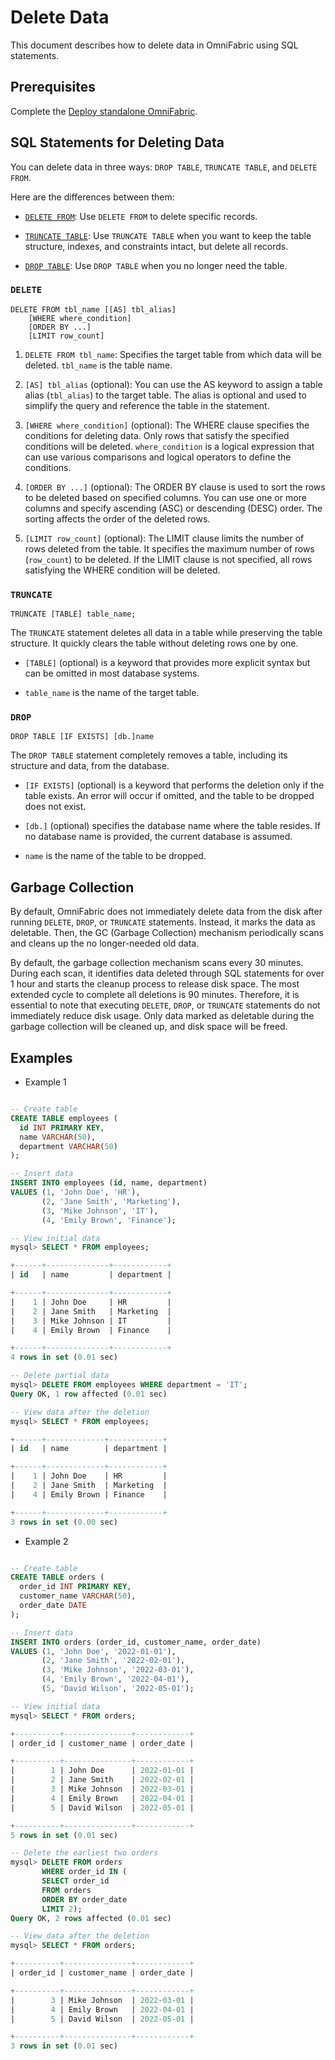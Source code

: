 # Delete Data

This document describes how to delete data in OmniFabric using SQL statements.

## Prerequisites

Complete the [Deploy standalone OmniFabric](../../Get-Started/install-standalone-matrixone.md).

## SQL Statements for Deleting Data

You can delete data in three ways: `DROP TABLE`, `TRUNCATE TABLE`, and `DELETE FROM`.

Here are the differences between them:

- [`DELETE FROM`](../../Reference/SQL-Reference/Data-Manipulation-Language/delete.md): Use `DELETE FROM` to delete specific records.

- [`TRUNCATE TABLE`](../../Reference/SQL-Reference/Data-Definition-Language/truncate-table.md): Use `TRUNCATE TABLE` when you want to keep the table structure, indexes, and constraints intact, but delete all records.

- [`DROP TABLE`](../../Reference/SQL-Reference/Data-Definition-Language/drop-table.md): Use `DROP TABLE` when you no longer need the table.

### `DELETE`

```
DELETE FROM tbl_name [[AS] tbl_alias]
    [WHERE where_condition]
    [ORDER BY ...]
    [LIMIT row_count]
```

1. `DELETE FROM tbl_name`: Specifies the target table from which data will be deleted. `tbl_name` is the table name.

2. `[AS] tbl_alias` (optional): You can use the AS keyword to assign a table alias (`tbl_alias`) to the target table. The alias is optional and used to simplify the query and reference the table in the statement.

3. `[WHERE where_condition]` (optional): The WHERE clause specifies the conditions for deleting data. Only rows that satisfy the specified conditions will be deleted. `where_condition` is a logical expression that can use various comparisons and logical operators to define the conditions.

4. `[ORDER BY ...]` (optional): The ORDER BY clause is used to sort the rows to be deleted based on specified columns. You can use one or more columns and specify ascending (ASC) or descending (DESC) order. The sorting affects the order of the deleted rows.

5. `[LIMIT row_count]` (optional): The LIMIT clause limits the number of rows deleted from the table. It specifies the maximum number of rows (`row_count`) to be deleted. If the LIMIT clause is not specified, all rows satisfying the WHERE condition will be deleted.

### `TRUNCATE`

```
TRUNCATE [TABLE] table_name;
```

The `TRUNCATE` statement deletes all data in a table while preserving the table structure. It quickly clears the table without deleting rows one by one.

- `[TABLE]` (optional) is a keyword that provides more explicit syntax but can be omitted in most database systems.

- `table_name` is the name of the target table.

### `DROP`

```
DROP TABLE [IF EXISTS] [db.]name
```

The `DROP TABLE` statement completely removes a table, including its structure and data, from the database.

- `[IF EXISTS]` (optional) is a keyword that performs the deletion only if the table exists. An error will occur if omitted, and the table to be dropped does not exist.

- `[db.]` (optional) specifies the database name where the table resides. If no database name is provided, the current database is assumed.

- `name` is the name of the table to be dropped.

## Garbage Collection

By default, OmniFabric does not immediately delete data from the disk after running `DELETE`, `DROP`, or `TRUNCATE` statements. Instead, it marks the data as deletable. Then, the GC (Garbage Collection) mechanism periodically scans and cleans up the no longer-needed old data.

By default, the garbage collection mechanism scans every 30 minutes. During each scan, it identifies data deleted through SQL statements for over 1 hour and starts the cleanup process to release disk space. The most extended cycle to complete all deletions is 90 minutes. Therefore, it is essential to note that executing `DELETE`, `DROP`, or `TRUNCATE` statements do not immediately reduce disk usage. Only data marked as deletable during the garbage collection will be cleaned up, and disk space will be freed.

## Examples

- Example 1

```sql

-- Create table
CREATE TABLE employees (
  id INT PRIMARY KEY,
  name VARCHAR(50),
  department VARCHAR(50)
);

-- Insert data
INSERT INTO employees (id, name, department)
VALUES (1, 'John Doe', 'HR'),
       (2, 'Jane Smith', 'Marketing'),
       (3, 'Mike Johnson', 'IT'),
       (4, 'Emily Brown', 'Finance');

-- View initial data
mysql> SELECT * FROM employees;

+------+--------------+------------+
| id   | name         | department |

+------+--------------+------------+
|    1 | John Doe     | HR         |
|    2 | Jane Smith   | Marketing  |
|    3 | Mike Johnson | IT         |
|    4 | Emily Brown  | Finance    |

+------+--------------+------------+
4 rows in set (0.01 sec)

-- Delete partial data
mysql> DELETE FROM employees WHERE department = 'IT';
Query OK, 1 row affected (0.01 sec)

-- View data after the deletion
mysql> SELECT * FROM employees;

+------+-------------+------------+
| id   | name        | department |

+------+-------------+------------+
|    1 | John Doe    | HR         |
|    2 | Jane Smith  | Marketing  |
|    4 | Emily Brown | Finance    |

+------+-------------+------------+
3 rows in set (0.00 sec)
```

- Example 2

```sql

-- Create table
CREATE TABLE orders (
  order_id INT PRIMARY KEY,
  customer_name VARCHAR(50),
  order_date DATE
);

-- Insert data
INSERT INTO orders (order_id, customer_name, order_date)
VALUES (1, 'John Doe', '2022-01-01'),
       (2, 'Jane Smith', '2022-02-01'),
       (3, 'Mike Johnson', '2022-03-01'),
       (4, 'Emily Brown', '2022-04-01'),
       (5, 'David Wilson', '2022-05-01');

-- View initial data
mysql> SELECT * FROM orders;

+----------+---------------+------------+
| order_id | customer_name | order_date |

+----------+---------------+------------+
|        1 | John Doe      | 2022-01-01 |
|        2 | Jane Smith    | 2022-02-01 |
|        3 | Mike Johnson  | 2022-03-01 |
|        4 | Emily Brown   | 2022-04-01 |
|        5 | David Wilson  | 2022-05-01 |

+----------+---------------+------------+
5 rows in set (0.01 sec)

-- Delete the earliest two orders
mysql> DELETE FROM orders
       WHERE order_id IN (
       SELECT order_id
       FROM orders
       ORDER BY order_date
       LIMIT 2);
Query OK, 2 rows affected (0.01 sec)

-- View data after the deletion
mysql> SELECT * FROM orders;

+----------+---------------+------------+
| order_id | customer_name | order_date |

+----------+---------------+------------+
|        3 | Mike Johnson  | 2022-03-01 |
|        4 | Emily Brown   | 2022-04-01 |
|        5 | David Wilson  | 2022-05-01 |

+----------+---------------+------------+
3 rows in set (0.01 sec)
```
